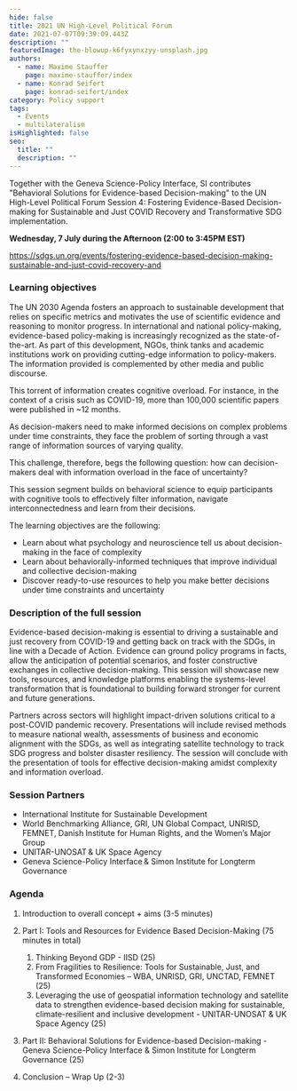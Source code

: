```yaml
---
hide: false
title: 2021 UN High-Level Political Forum
date: 2021-07-07T09:39:09.443Z
description: ""
featuredImage: the-blowup-k6fyxynxzyy-unsplash.jpg
authors:
  - name: Maxime Stauffer
    page: maxime-stauffer/index
  - name: Konrad Seifert
    page: konrad-seifert/index
category: Policy support
tags:
  - Events
  - multilateralism
isHighlighted: false
seo:
  title: ""
  description: ""
---
```


Together with the Geneva Science-Policy Interface, SI contributes "Behavioral Solutions for Evidence-based Decision-making" to the UN High-Level Political Forum Session 4: Fostering Evidence-Based Decision-making for Sustainable and Just COVID Recovery and Transformative SDG implementation.

**Wednesday, 7 July during the Afternoon (2:00 to 3:45PM EST)**

<https://sdgs.un.org/events/fostering-evidence-based-decision-making-sustainable-and-just-covid-recovery-and>

### Learning objectives

The UN 2030 Agenda fosters an approach to sustainable development that relies on specific metrics and motivates the use of scientific evidence and reasoning to monitor progress. In international and national policy-making, evidence-based policy-making is increasingly recognized as the state-of-the-art. As part of this development, NGOs, think tanks and academic institutions work on providing cutting-edge information to policy-makers. The information provided is complemented by other media and public discourse.

This torrent of information creates cognitive overload. For instance, in the context of a crisis such as COVID-19, more than 100,000 scientific papers were published in ~12 months.

As decision-makers need to make informed decisions on complex problems under time constraints, they face the problem of sorting through a vast range of information sources of varying quality.

This challenge, therefore, begs the following question: how can decision-makers deal with information overload in the face of uncertainty?

This session segment builds on behavioral science to equip participants with cognitive tools to effectively filter information, navigate interconnectedness and learn from their decisions.

The learning objectives are the following:

- Learn about what psychology and neuroscience tell us about decision-making in the face of complexity
- Learn about behaviorally-informed techniques that improve individual and collective decision-making
- Discover ready-to-use resources to help you make better decisions under time constraints and uncertainty

### Description of the full session

Evidence-based decision-making is essential to driving a sustainable and just recovery from COVID-19 and getting back on track with the SDGs, in line with a Decade of Action. Evidence can ground policy programs in facts, allow the anticipation of potential scenarios, and foster constructive exchanges in collective decision-making. This session will showcase new tools, resources, and knowledge platforms enabling the systems-level transformation that is foundational to building forward stronger for current and future generations.

Partners across sectors will highlight impact-driven solutions critical to a post-COVID pandemic recovery. Presentations will include revised methods to measure national wealth, assessments of business and economic alignment with the SDGs, as well as integrating satellite technology to track SDG progress and bolster disaster resiliency. The session will conclude with the presentation of tools for effective decision-making amidst complexity and information overload.

### Session Partners 

- International Institute for Sustainable Development
- World Benchmarking Alliance, GRI, UN Global Compact, UNRISD, FEMNET, Danish Institute for Human Rights, and the Women’s Major Group
- UNITAR-UNOSAT & UK Space Agency
- Geneva Science-Policy Interface & Simon Institute for Longterm Governance

### Agenda 

1. Introduction to overall concept + aims (3-5 minutes)
2. Part I: Tools and Resources for Evidence Based Decision-Making (75 minutes in total)

   1. Thinking Beyond GDP - IISD (25)
   2. From Fragilities to Resilience: Tools for Sustainable, Just, and Transformed Economies – WBA, UNRISD, GRI, UNCTAD, FEMNET (25)
   3. Leveraging the use of geospatial information technology and satellite data to strengthen evidence-based decision making for sustainable, climate-resilient and inclusive development - UNITAR-UNOSAT & UK Space Agency (25)

3. Part II: Behavioral Solutions for Evidence-based Decision-making - Geneva Science-Policy Interface & Simon Institute for Longterm Governance (25)
4. Conclusion – Wrap Up (2-3)

